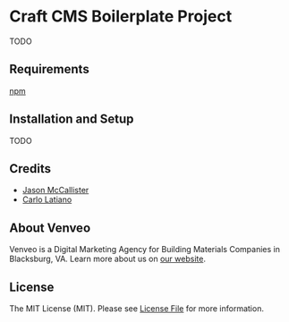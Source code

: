 # Craft CMS Boilerplate Project

TODO

## Requirements

[npm](https://www.npmjs.com/)

## Installation and Setup

TODO

## Credits

* [Jason McCallister](https://github.com/themccallister)
* [Carlo Latiano](https://github.com/carlolaitano)

## About Venveo

Venveo is a Digital Marketing Agency for Building Materials Companies in Blacksburg, VA. Learn more about us on [our website](https://www.venveo.com).

## License

The MIT License (MIT). Please see [License File](LICENSE) for more information.
